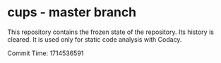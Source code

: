 # cups - master branch

This repository contains the frozen state of the repository.
Its history is cleared. It is used only for static code
analysis with Codacy.

Commit Time: 1714536591